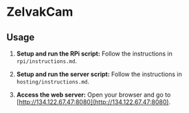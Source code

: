 # ZelvakCam

## Usage

1. **Setup and run the RPi script:**
   Follow the instructions in `rpi/instructions.md`.

2. **Setup and run the server script:**
   Follow the instructions in `hosting/instructions.md`.

3. **Access the web server:**
   Open your browser and go to [http://134.122.67.47:8080](http://134.122.67.47:8080).